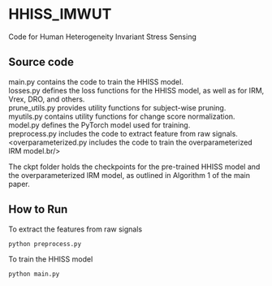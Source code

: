 # HHISS_IMWUT
Code for Human Heterogeneity Invariant Stress Sensing 
## Source code
main.py contains the code to train the HHISS model.<br/>
losses.py defines the loss functions for the HHISS model, as well as for IRM, Vrex, DRO, and others.<br/>
prune_utils.py provides utility functions for subject-wise pruning.<br/>
myutils.py contains utility functions for change score normalization.<br/>
model.py defines the PyTorch model used for training.<br/>
preprocess.py includes the code to extract feature from raw signals.<br/>
<overparameterized.py includes the code to train the overparameterized IRM model.br/>

The ckpt folder holds the checkpoints for the pre-trained HHISS model and the overparameterized IRM model, as outlined in Algorithm 1 of the main paper.

## How to Run
To extract the features from raw signals
```commandline
python preprocess.py
```

To train the HHISS model
```commandline
python main.py
```
